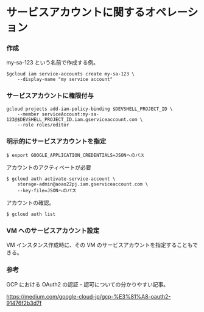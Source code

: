 
# サービスアカウントに関するオペレーション

### 作成

my-sa-123 という名前で作成する例。

```
$gcloud iam service-accounts create my-sa-123 \
    --display-name "my service account"
```

### サービスアカウントに権限付与

```
gcloud projects add-iam-policy-binding $DEVSHELL_PROJECT_ID \
    --member serviceAccount:my-sa-123@$DEVSHELL_PROJECT_ID.iam.gserviceaccount.com \
    --role roles/editor
```

### 明示的にサービスアカウントを指定

```
$ export GOOGLE_APPLICATION_CREDENTIALS=JSONへのパス
```

アカウントのアクティベートが必要

```
$ gcloud auth activate-service-account \      
    storage-admin@aoao22pj.iam.gserviceaccount.com \
    --key-file=JSONへのパス
```

アカウントの確認。

```
$ gcloud auth list
```

### VM へのサービスアカウント設定

VM インスタンス作成時に、その VM のサービスアカウントを指定することもできる。

### 参考

GCP における OAuth2 の認証・認可についての分かりやすい記事。

https://medium.com/google-cloud-jp/gcp-%E3%81%A8-oauth2-91476f2b3d7f
